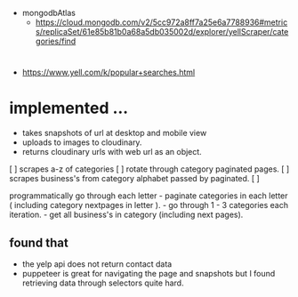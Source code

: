
- mongodbAtlas  
   - https://cloud.mongodb.com/v2/5cc972a8ff7a25e6a7788936#metrics/replicaSet/61e85b81b0a68a5db035002d/explorer/yellScraper/categories/find 


#
* https://www.yell.com/k/popular+searches.html

# implemented ...

* takes snapshots of url at desktop and mobile view
* uploads to images to cloudinary.
* returns cloudinary urls with web url as an object.

[  ] scrapes a-z of categories
     [  ] rotate through category paginated pages.
[  ] scrapes business's from category alphabet passed by paginated.
[  ] 

programmatically go through each letter
     - paginate categories in each letter ( including category nextpages in letter ).
          - go through 1 - 3 categories each iteration.
              - get all business's in category (including next pages).

## found that
 * the yelp api does not return contact data
 * puppeteer is great for navigating the page and snapshots but I found retrieving data through
   selectors quite hard.
